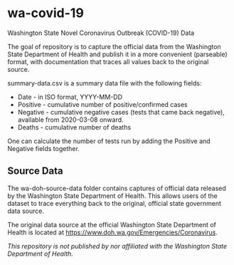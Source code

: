 # wa-covid-19
Washington State Novel Coronavirus Outbreak (COVID-19) Data

The goal of repository is to capture the official data from the Washington State Department of Health
and publish it in a more convenient (parseable) format, with documentation that traces all values back to the original source.

summary-data.csv is a summary data file with the following fields:
* Date - in ISO format, YYYY-MM-DD
* Positive - cumulative number of positive/confirmed cases
* Negative - cumulative negative cases (tests that came back negative), available from 2020-03-08 onward.
* Deaths - cumulative number of deaths

One can calculate the number of tests run by adding the Positive and Negative fields together.

## Source Data
The wa-doh-source-data folder contains captures of official data released by the Washington State Department of Health.
This allows users of the dataset to trace everything back to the original, official state government data source.

The original data source at the official Washington State Department of Health is located at
https://www.doh.wa.gov/Emergencies/Coronavirus.

*This repository is not published by nor affiliated with the Washington State Department of Health.*
